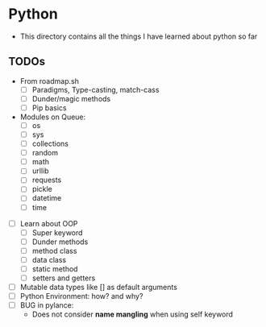 # Python

- This directory contains all the things I have learned about python so far

## TODOs

- From roadmap.sh
  - [ ] Paradigms, Type-casting, match-cass
  - [ ] Dunder/magic methods
  - [ ] Pip basics
- Modules on Queue:
  - [ ] os
  - [ ] sys
  - [ ] collections
  - [ ] random
  - [ ] math
  - [ ] urllib
  - [ ] requests
  - [ ] pickle
  - [ ] datetime
  - [ ] time
- [ ] Learn about OOP
  - [ ] Super keyword
  - [ ] Dunder methods
  - [ ] method class
  - [ ] data class
  - [ ] static method
  - [ ] setters and getters
- [ ] Mutable data types like [] as default arguments
- [ ] Python Environment: how? and why?
- [ ] BUG in pylance:
  - Does not consider **name mangling** when using self keyword
